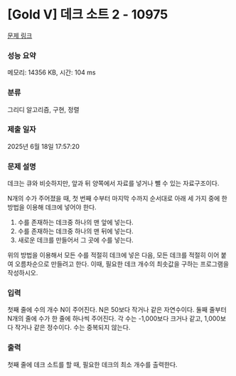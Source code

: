# [Gold V] 데크 소트 2 - 10975 

[문제 링크](https://www.acmicpc.net/problem/10975) 

### 성능 요약

메모리: 14356 KB, 시간: 104 ms

### 분류

그리디 알고리즘, 구현, 정렬

### 제출 일자

2025년 6월 18일 17:57:20

### 문제 설명

<p>데크는 큐와 비슷하지만, 앞과 뒤 양쪽에서 자료를 넣거나 뺄 수 있는 자료구조이다.</p>

<p>N개의 수가 주어졌을 때, 첫 번째 수부터 마지막 수까지 순서대로 아래 세 가지 중에 한 방법을 이용해 데크에 넣어야 한다.</p>

<ol>
	<li>수를 존재하는 데크중 하나의 맨 앞에 넣는다.</li>
	<li>수를 존재하는 데크중 하나의 맨 뒤에 넣는다.</li>
	<li>새로운 데크를 만들어서 그 곳에 수를 넣는다.</li>
</ol>

<p>위의 방법을 이용해서 모든 수를 적절히 데크에 넣은 다음, 모든 데크를 적절히 이어 붙여 오름차순으로 만들려고 한다. 이때, 필요한 데크 개수의 최솟값을 구하는 프로그램을 작성하시오.</p>

### 입력 

 <p>첫째 줄에 수의 개수 N이 주어진다. N은 50보다 작거나 같은 자연수이다. 둘째 줄부터 N개의 줄에 수가 한 줄에 하나씩 주어진다. 각 수는 -1,000보다 크거나 같고, 1,000보다 작거나 같은 정수이다. 수는 중복되지 않는다.</p>

### 출력 

 <p>첫째 줄에 데크 소트를 할 때, 필요한 데크의 최소 개수를 출력한다.</p>

